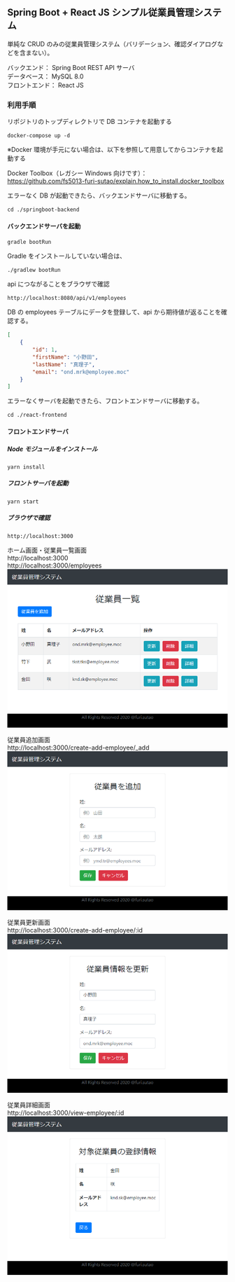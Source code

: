 ## Spring Boot + React JS シンプル従業員管理システム  
単純な CRUD のみの従業員管理システム（バリデーション、確認ダイアログなどを含まない）。

バックエンド： Spring Boot REST API サーバ  
データベース： MySQL 8.0  
フロントエンド： React JS  

### 利用手順
リポジトリのトップディレクトリで DB コンテナを起動する
```console
docker-compose up -d
```

※Docker 環境が手元にない場合は、以下を参照して用意してからコンテナを起動する

Docker Toolbox（レガシー Windows 向けです）：  
https://github.com/fs5013-furi-sutao/explain.how_to_install.docker_toolbox

エラーなく DB が起動できたら、バックエンドサーバに移動する。
```console
cd ./springboot-backend
```

#### バックエンドサーバを起動
```console
gradle bootRun
```

Gradle をインストールしていない場合は、
```console
./gradlew bootRun
```

api につながることをブラウザで確認
```
http://localhost:8080/api/v1/employees
```

DB の employees テーブルにデータを登録して、api から期待値が返ることを確認する。

```json
[
    {
        "id": 1,
        "firstName": "小野田",
        "lastName": "真理子",
        "email": "ond.mrk@employee.moc"
    }
]
```

エラーなくサーバを起動できたら、フロントエンドサーバに移動する。
```console
cd ./react-frontend
```

#### フロントエンドサーバ

##### Node モジュールをインストール
```console
yarn install
```

##### フロントサーバを起動
```console
yarn start
```

##### ブラウザで確認
```
http://localhost:3000
```

ホーム画面・従業員一覧画面  
http://localhost:3000  
http://localhost:3000/employees
![従業員一覧画面](./screen_capture/employees_list.png)

従業員追加画面  
http://localhost:3000/create-add-employee/_add
![従業員一覧画面](./screen_capture/add_employee.png)

従業員更新画面  
http://localhost:3000/create-add-employee/:id
![従業員更新画面](./screen_capture/update_employee.png)

従業員詳細画面  
http://localhost:3000/view-employee/:id
![従業員更新画面](./screen_capture/employee_detail.png)
